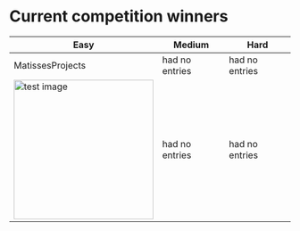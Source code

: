 # Current competition winners

| Easy | Medium | Hard |
| --- | --- | --- |
| MatissesProjects | had no entries | had no entries |
| <img src="https://fileserver.matissetec.dev/output/similarImages/630649313860780043/7694870942/7694870942/png" alt="test image" width="250" height="250"> | had no entries | had no entries |
